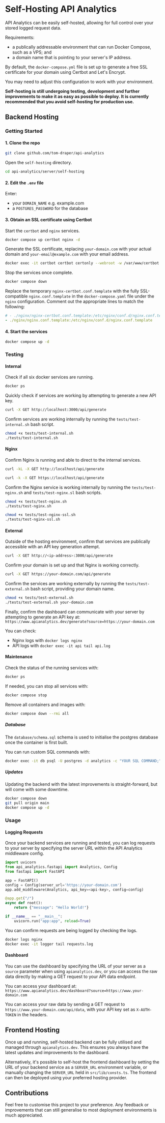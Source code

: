 # Self-Hosting API Analytics

API Analytics can be easily self-hosted, allowing for full control over your stored logged request data.

Requirements:

- a publically addressable environment that can run Docker Compose, such as a VPS; and
- a domain name that is pointing to your server's IP address.

By default, the `docker-compose.yml` file is set up to generate a free SSL certificate for your domain using Certbot and Let's Encrypt.

You may need to adjust this configuration to work with your environment.

**Self-hosting is still undergoing testing, development and further improvements to make it as easy as possible to deploy. It is currently recommended that you avoid self-hosting for production use.**

## Backend Hosting

### Getting Started

#### 1. Clone the repo

```bash
git clone github.com/tom-draper/api-analytics
```

Open the `self-hosting` directory.

```bash
cd api-analytics/server/self-hosting
```

#### 2. Edit the `.env` file

Enter:
- your `DOMAIN_NAME` e.g. example.com 
- a `POSTGRES_PASSWORD` for the database

#### 3. Obtain an SSL certificate using Certbot

Start the `certbot` and `nginx` services.

```bash
docker compose up certbot nginx -d
```

Generate the SSL certificate, replacing `your-domain.com` with your actual domain and `your-email@example.com` with your email address.

```bash
docker exec -it certbot certbot certonly --webroot -w /var/www/certbot -d your-domain.com -d www.your-domain.com --agree-tos --email your-email@example.com --no-eff-email
```

Stop the services once complete.

```bash
docker compose down
```

Replace the temporary `nginx-certbot.conf.template` with the fully SSL-compatible `nginx.conf.template` in the `docker-compose.yaml` file under the `nginx` configuration. Comment out the appropriate lines to match the following:

```yaml
# - ./nginx/nginx-certbot.conf.template:/etc/nginx/conf.d/nginx.conf.template
- ./nginx/nginx.conf.template:/etc/nginx/conf.d/nginx.conf.template
```

#### 4. Start the services

```bash
docker compose up -d
```

### Testing

#### Internal

Check if all six docker services are running.

```bash
docker ps
```

Quickly check if services are working by attempting to generate a new API key.

```bash
curl -X GET http://localhost:3000/api/generate
```

Confirm services are working internally by running the `tests/test-internal.sh` bash script.

```bash
chmod +x tests/test-internal.sh
./tests/test-internal.sh
```

#### Nginx

Confirm Nginx is running and able to direct to the internal services.

```bash
curl -kL -X GET http://localhost/api/generate
```

```bash
curl -k -X GET https://localhost/api/generate
```

Confirm the Nginx service is working internally by running the `tests/test-nginx.sh` and  `tests/test-nginx.sl` bash scripts.

```bash
chmod +x tests/test-nginx.sh
./tests/test-nginx.sh

chmod +x tests/test-nginx-ssl.sh
./tests/test-nginx-ssl.sh
```

#### External

Outside of the hosting environment, confirm that services are publically accessible with an API key generation attempt.

```bash
curl -X GET http://<ip-address>:3000/api/generate
```

Confirm your domain is set up and that Nginx is working correctly.

```bash
curl -X GET https://your-domain.com/api/generate
```

Confirm the services are working externally by running the `tests/test-external.sh` bash script, providing your domain name.

```bash
chmod +x tests/test-external.sh
./tests/test-external.sh your-domain.com
```

Finally, confirm the dashboard can communicate with your server by attempting to generate an API key at: `https://www.apianalytics.dev/generate?source=https://your-domain.com`

You can check:
- Nginx logs with `docker logs nginx`
- API logs with `docker exec -it api tail api.log`

#### Maintenance

Check the status of the running services with:

```bash
docker ps
```

If needed, you can stop all services with:

```bash
docker compose stop
```

Remove all containers and images with:

```bash
docker compose down --rmi all
```

##### Database

The `database/schema.sql` schema is used to initialise the postgres database once the container is first built.

You can run custom SQL commands with:

```bash
docker exec -it db psql -U postgres -d analytics -c "YOUR SQL COMMAND;"
```

##### Updates

Updating the backend with the latest improvements is straight-forward, but will come with some downtime.

```bash
docker compose down
git pull origin main
docker compose up -d
```

### Usage

#### Logging Requests

Once your backend services are running and tested, you can log requests to your server by specifying the server URL within the API Analytics middleware config.

```py
import uvicorn
from api_analytics.fastapi import Analytics, Config
from fastapi import FastAPI

app = FastAPI()
config = Config(server_url='https://your-domain.com')
app.add_middleware(Analytics, api_key=<api-key>, config=config)

@app.get("/")
async def root():
    return {"message": "Hello World!"}

if __name__ == "__main__":
    uvicorn.run("app:app", reload=True)
```

You can confirm requests are being logged by checking the logs.

```bash
docker logs nginx
docker exec -it logger tail requests.log
```

#### Dashboard

You can use the dashboard by specifying the URL of your server as a `source` parameter when using `apianalytics.dev`, or you can access the raw data directly by making a GET request to your API data endpoint.

You can access your dashboard at: `https://www.apianalytics.dev/dashboard?source=https://www.your-domain.com`

You can access your raw data by sending a GET request to `https://www.your-domain.com/api/data`, with your API key set as `X-AUTH-TOKEN` in the headers.

## Frontend Hosting

Once up and running, self-hosted backend can be fully utilised and managed through `apianalytics.dev`. This ensures you always have the latest updates and improvements to the dashboard.

Alternatively, it's possible to self-host the frontend dashboard by setting the URL of your backend service as a `SERVER_URL` environment variable, or manually changing the `SERVER_URL` held in `src/lib/consts.ts`. The frontend can then be deployed using your preferred hosting provider.

## Contributions

Feel free to customise this project to your preference. Any feedback or improvements that can still generalise to most deployment environments is much appreciated.
